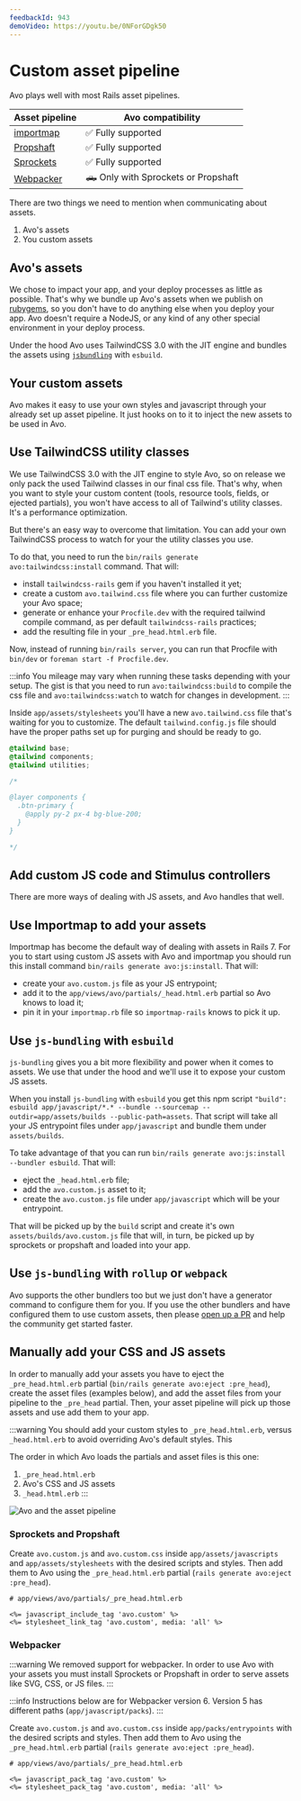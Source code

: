 ```yaml
---
feedbackId: 943
demoVideo: https://youtu.be/0NForGDgk50
---
```


# Custom asset pipeline

Avo plays well with most Rails asset pipelines.

| Asset pipeline | Avo compatibility |
|---------------|------------|
| [importmap](https://github.com/rails/importmap-rails) | ✅ Fully supported |
| [Propshaft](https://github.com/rails/propshaft)       | ✅ Fully supported |
| [Sprockets](https://github.com/rails/sprockets)       | ✅ Fully supported |
| [Webpacker](https://github.com/rails/webpacker)       | 🛻 Only with Sprockets or Propshaft |

There are two things we need to mention when communicating about assets.

1. Avo's assets
2. You custom assets

## Avo's assets

We chose to impact your app, and your deploy processes as little as possible. That's why we bundle up Avo's assets when we publish on [rubygems](https://rubygems.org/gems/avo), so you don't have to do anything else when you deploy your app. Avo doesn't require a NodeJS, or any kind of any other special environment in your deploy process.

Under the hood Avo uses TailwindCSS 3.0 with the JIT engine and bundles the assets using [`jsbundling`](https://github.com/rails/jsbundling-rails) with `esbuild`.

## Your custom assets

Avo makes it easy to use your own styles and javascript through your already set up asset pipeline. It just hooks on to it to inject the new assets to be used in Avo.

## Use TailwindCSS utility classes

We use TailwindCSS 3.0 with the JIT engine to style Avo, so on release we only pack the used Tailwind classes in our final css file. That's why, when you want to style your custom content (tools, resource tools, fields, or ejected partials), you won't have access to all of Tailwind's utility classes. It's a performance optimization.

But there's an easy way to overcome that limitation. You can add your own TailwindCSS process to watch for your the utility classes you use.

To do that, you need to run the `bin/rails generate avo:tailwindcss:install` command. That will:

- install `tailwindcss-rails` gem if you haven't installed it yet;
- create a custom `avo.tailwind.css` file where you can further customize your Avo space;
- generate or enhance your `Procfile.dev` with the required tailwind compile command, as per default `tailwindcss-rails` practices;
- add the resulting file in your `_pre_head.html.erb` file.

Now, instead of running `bin/rails server`, you can run that Procfile with `bin/dev` or `foreman start -f Procfile.dev`.

:::info
You mileage may vary when running these tasks depending with your setup. The gist is that you need to run `avo:tailwindcss:build` to compile the css file and `avo:tailwindcss:watch` to watch for changes in development.
:::

Inside `app/assets/stylesheets` you'll have a new `avo.tailwind.css` file that's waiting for you to customize. The default `tailwind.config.js` file should have the proper paths set up for purging and should be ready to go.

```css
@tailwind base;
@tailwind components;
@tailwind utilities;

/*

@layer components {
  .btn-primary {
    @apply py-2 px-4 bg-blue-200;
  }
}

*/
```

## Add custom JS code and Stimulus controllers

There are more ways of dealing with JS assets, and Avo handles that well.

## Use Importmap to add your assets

Importmap has become the default way of dealing with assets in Rails 7. For you to start using custom JS assets with Avo and importmap you should run this install command `bin/rails generate avo:js:install`. That will:

- create your `avo.custom.js` file as your JS entrypoint;
- add it to the `app/views/avo/partials/_head.html.erb` partial so Avo knows to load it;
- pin it in your `importmap.rb` file so `importmap-rails` knows to pick it up.

## Use `js-bundling` with `esbuild`

`js-bundling` gives you a bit more flexibility and power when it comes to assets. We use that under the hood and we'll use it to expose your custom JS assets.

When you install `js-bundling` with `esbuild` you get this npm script `"build": esbuild app/javascript/*.* --bundle --sourcemap --outdir=app/assets/builds --public-path=assets`. That script will take all your JS entrypoint files under `app/javascript` and bundle them under `assets/builds`.

To take advantage of that you can run `bin/rails generate avo:js:install --bundler esbuild`. That will:

- eject the `_head.html.erb` file;
- add the `avo.custom.js` asset to it;
- create the `avo.custom.js` file under `app/javascript` which will be your entrypoint.

That will be picked up by the `build` script and create it's own `assets/builds/avo.custom.js` file that will, in turn, be picked up by sprockets or propshaft and loaded into your app.

## Use `js-bundling` with `rollup` or `webpack`

Avo supports the other bundlers too but we just don't have a generator command to configure them for you. If you use the other bundlers and have configured them to use custom assets, then please [open up a PR](https://github.com/avo-hq/avo) and help the community get started faster.

## Manually add your CSS and JS assets

In order to manually add your assets you have to eject the `_pre_head.html.erb` partial (`bin/rails generate avo:eject :pre_head`), create the asset files (examples below), and add the asset files from your pipeline to the `_pre_head` partial. Then, your asset pipeline will pick up those assets and use add them to your app.

:::warning
You should add your custom styles to `_pre_head.html.erb`, versus `_head.html.erb` to avoid overriding Avo's default styles. This

The order in which Avo loads the partials and asset files is this one:

1. `_pre_head.html.erb`
2. Avo's CSS and JS assets
3. `_head.html.erb`
:::

![Avo and the asset pipeline](/assets/img/asset-pipeline.jpg)

### Sprockets and Propshaft

Create `avo.custom.js` and `avo.custom.css` inside `app/assets/javascripts` and `app/assets/stylesheets` with the desired scripts and styles.
Then add them to Avo using the `_pre_head.html.erb` partial (`rails generate avo:eject :pre_head`).

```erb
# app/views/avo/partials/_pre_head.html.erb

<%= javascript_include_tag 'avo.custom' %>
<%= stylesheet_link_tag 'avo.custom', media: 'all' %>
```


### Webpacker

:::warning
We removed support for webpacker. In order to use Avo with your assets you must install Sprockets or Propshaft in order to serve assets like SVG, CSS, or JS files.
:::

:::info
Instructions below are for Webpacker version 6. Version 5 has different paths (`app/javascript/packs`).
:::

Create `avo.custom.js` and `avo.custom.css` inside `app/packs/entrypoints` with the desired scripts and styles.
Then add them to Avo using the `_pre_head.html.erb` partial (`rails generate avo:eject :pre_head`).

```erb
# app/views/avo/partials/_pre_head.html.erb

<%= javascript_pack_tag 'avo.custom' %>
<%= stylesheet_pack_tag 'avo.custom', media: 'all' %>
```
